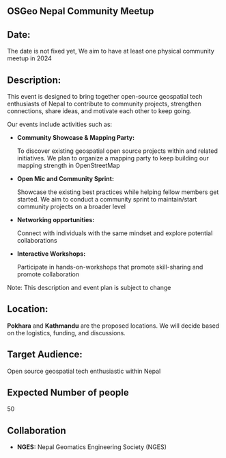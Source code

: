 ## OSGeo Nepal Community Meetup 

## Date: 
The date is not fixed yet, We aim to have at least one physical community meetup in 2024 

## Description: 

This event is designed to bring together open-source geospatial tech enthusiasts of Nepal to contribute to community projects, strengthen connections, share ideas, and motivate each other to keep going.

Our events include activities such as:

- **Community Showcase & Mapping Party:**

  To discover existing geospatial open source projects within and related initiatives. We plan to organize a mapping party to keep building our mapping strength in OpenStreetMap
  
- **Open Mic and Community Sprint:**
  
  Showcase the existing best practices while helping fellow members get started. We aim to conduct a community sprint to maintain/start community projects on a broader level 

- **Networking opportunities:**

  Connect with individuals with the same mindset and explore potential collaborations

- **Interactive Workshops:**

  Participate in hands-on-workshops that promote skill-sharing and promote collaboration

Note: This description and event plan is subject to change

## Location:

**Pokhara** and **Kathmandu** are the proposed locations. We will decide based on the logistics, funding, and discussions.

## Target Audience:

Open source geospatial tech enthusiastic within Nepal

## Expected Number of people 

50

## Collaboration 

- **NGES:** Nepal Geomatics Engineering Society (NGES) 
